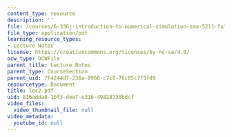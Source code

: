 ```yaml
---
content_type: resource
description: ''
file: /courses/6-336j-introduction-to-numerical-simulation-sma-5211-fall-2003/816adda01bf3dee7e31649828738bdcf_lec2.pdf
file_type: application/pdf
learning_resource_types:
- Lecture Notes
license: https://creativecommons.org/licenses/by-nc-sa/4.0/
ocw_type: OCWFile
parent_title: Lecture Notes
parent_type: CourseSection
parent_uid: 7f4244d7-236a-8966-c7c8-76c85c7f5fd9
resourcetype: Document
title: lec2.pdf
uid: 816adda0-1bf3-dee7-e316-49828738bdcf
video_files:
  video_thumbnail_file: null
video_metadata:
  youtube_id: null
---
```

